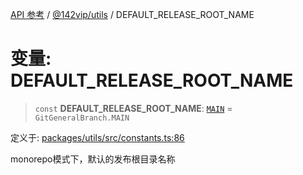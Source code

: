 [API 参考](../../../index.md) / [@142vip/utils](../index.md) / DEFAULT\_RELEASE\_ROOT\_NAME

# 变量: DEFAULT\_RELEASE\_ROOT\_NAME

> `const` **DEFAULT\_RELEASE\_ROOT\_NAME**: [`MAIN`](../enumerations/GitGeneralBranch.md#main) = `GitGeneralBranch.MAIN`

定义于: [packages/utils/src/constants.ts:86](https://github.com/142vip/core-x/blob/366c03709f86a3eb43798cad6f972465bd93322a/packages/utils/src/constants.ts#L86)

monorepo模式下，默认的发布根目录名称
